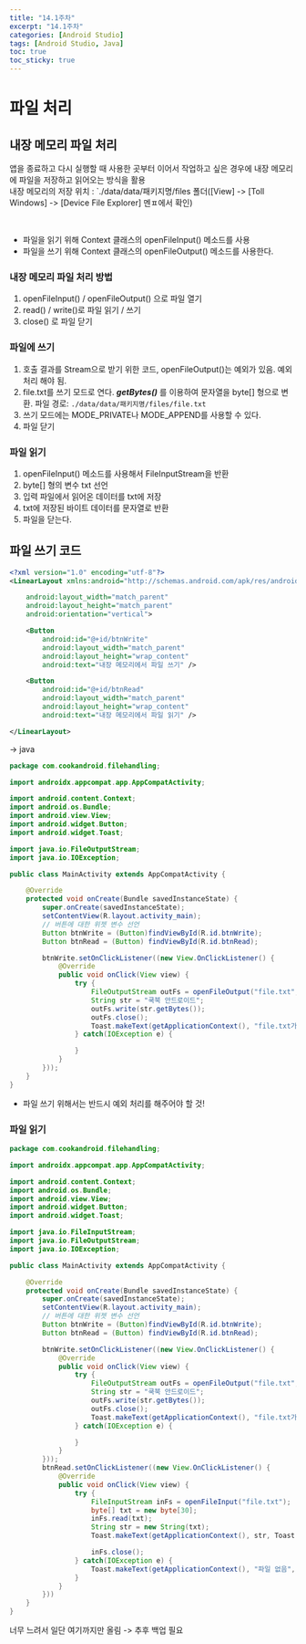 ```yaml
---
title: "14.1주차"
excerpt: "14.1주차"
categories: [Android Studio]
tags: [Android Studio, Java]
toc: true
toc_sticky: true
---
```


# 파일 처리

## 내장 메모리 파일 처리

앱을 종료하고 다시 실행할 때 사용한 곳부터 이어서 작업하고 싶은 경우에 내장 메모리에 파일을 저장하고 읽어오는 방식을 활용 <br>
내장 메모리의 저장 위치 : `./data/data/패키지명/files 폴더([View] -> [Toll Windows] -> [Device File Explorer] 멘ㅍ에서 확인) <br>

<br>

- 파일을 읽기 위해 Context 클래스의 openFileInput() 메소드를 사용
- 파일을 쓰기 위해 Context 클래스의 openFileOutput() 메소드를 사용한다. 

### 내장 메모리 파일 처리 방법

1. openFileInput() / openFileOutput() 으로 파일 열기
2. read() / write()로 파일 읽기 / 쓰기
3. close() 로 파일 닫기

### 파일에 쓰기

1. 호출 결과를 Stream으로 받기 위한 코드, openFileOutput()는 예외가 있음. 예외처리 해야 됨. 
2. file.txt를 쓰기 모드로 연다. ***getBytes()*** 를 이용하여 문자열을 byte[] 형으로 변환. 파일 경로: `./data/data/패키지명/files/file.txt`
3. 쓰기 모드에는 MODE_PRIVATE나 MODE_APPEND를 사용할 수 있다. 
4. 파일 닫기

### 파일 읽기

1. openFileInput() 메소드를 사용해서 FileInputStream을 반환
2. byte[] 형의 변수 txt 선언
3. 입력 파일에서 읽어온 데이터를 txt에 저장
4. txt에 저장된 바이트 데이터를 문자열로 반환
5. 파일을 닫는다. 

## 파일 쓰기 코드 

```xml
<?xml version="1.0" encoding="utf-8"?>
<LinearLayout xmlns:android="http://schemas.android.com/apk/res/android"

    android:layout_width="match_parent"
    android:layout_height="match_parent"
    android:orientation="vertical">

    <Button
        android:id="@+id/btnWrite"
        android:layout_width="match_parent"
        android:layout_height="wrap_content"
        android:text="내장 메모리에서 파일 쓰기" />

    <Button
        android:id="@+id/btnRead"
        android:layout_width="match_parent"
        android:layout_height="wrap_content"
        android:text="내장 메모리에서 파일 읽기" />

</LinearLayout>
```
-> java
```java
package com.cookandroid.filehandling;

import androidx.appcompat.app.AppCompatActivity;

import android.content.Context;
import android.os.Bundle;
import android.view.View;
import android.widget.Button;
import android.widget.Toast;

import java.io.FileOutputStream;
import java.io.IOException;

public class MainActivity extends AppCompatActivity {

    @Override
    protected void onCreate(Bundle savedInstanceState) {
        super.onCreate(savedInstanceState);
        setContentView(R.layout.activity_main);
        // 버튼에 대한 위젯 변수 선언
        Button btnWrite = (Button)findViewById(R.id.btnWrite);
        Button btnRead = (Button) findViewById(R.id.btnRead);

        btnWrite.setOnClickListener((new View.OnClickListener() {
            @Override
            public void onClick(View view) {
                try {
                    FileOutputStream outFs = openFileOutput("file.txt", Context.MODE_PRIVATE);
                    String str = "쿡북 안드로이드";
                    outFs.write(str.getBytes());
                    outFs.close();
                    Toast.makeText(getApplicationContext(), "file.txt가 생성됨", Toast.LENGTH_SHORT).show();
                } catch(IOException e) {

                }
            }
        }));
    }
}
```

- 파일 쓰기 위해서는 반드시 예외 처리를 해주어야 할 것!

### 파일 읽기

```java
package com.cookandroid.filehandling;

import androidx.appcompat.app.AppCompatActivity;

import android.content.Context;
import android.os.Bundle;
import android.view.View;
import android.widget.Button;
import android.widget.Toast;

import java.io.FileInputStream;
import java.io.FileOutputStream;
import java.io.IOException;

public class MainActivity extends AppCompatActivity {

    @Override
    protected void onCreate(Bundle savedInstanceState) {
        super.onCreate(savedInstanceState);
        setContentView(R.layout.activity_main);
        // 버튼에 대한 위젯 변수 선언
        Button btnWrite = (Button)findViewById(R.id.btnWrite);
        Button btnRead = (Button) findViewById(R.id.btnRead);

        btnWrite.setOnClickListener((new View.OnClickListener() {
            @Override
            public void onClick(View view) {
                try {
                    FileOutputStream outFs = openFileOutput("file.txt", Context.MODE_PRIVATE);
                    String str = "쿡북 안드로이드";
                    outFs.write(str.getBytes());
                    outFs.close();
                    Toast.makeText(getApplicationContext(), "file.txt가 생성됨", Toast.LENGTH_SHORT).show();
                } catch(IOException e) {

                }
            }
        }));
        btnRead.setOnClickListener((new View.OnClickListener() {
            @Override
            public void onClick(View view) {
                try {
                    FileInputStream inFs = openFileInput("file.txt");
                    byte[] txt = new byte[30];
                    inFs.read(txt);
                    String str = new String(txt);
                    Toast.makeText(getApplicationContext(), str, Toast.LENGTH_SHORT);

                    inFs.close();
                } catch(IOException e) {
                    Toast.makeText(getApplicationContext(), "파일 없음", Toast.LENGTH_SHORT).show();
                }
            }
        }))
    }
}
```

너무 느려서 일단 여기까지만 올림 -> 추후 백업 필요